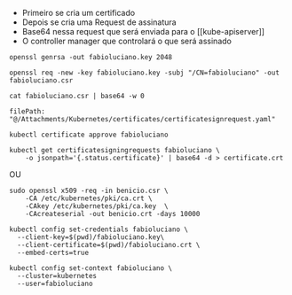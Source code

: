 
- Primeiro se cria um certificado
- Depois se cria uma Request de assinatura
- Base64 nessa request que será enviada para o [[kube-apiserver]]
- O controller manager que controlará o que será assinado

```shell title:"Gera o certificado"
openssl genrsa -out fabioluciano.key 2048
```

```shell title:"Gerar requisicão de certificado"
openssl req -new -key fabioluciano.key -subj "/CN=fabioluciano" -out fabioluciano.csr
```


```shell
cat fabioluciano.csr | base64 -w 0
```


```reference
filePath: "@/Attachments/Kubernetes/certificates/certificatesignrequest.yaml"
```

```shell
kubectl certificate approve fabioluciano
```

```shell
kubectl get certificatesigningrequests fabioluciano \
	-o jsonpath='{.status.certificate}' | base64 -d > certificate.crt
```


OU

```shell
sudo openssl x509 -req -in benicio.csr \
	-CA /etc/kubernetes/pki/ca.crt \
	-CAkey /etc/kubernetes/pki/ca.key  \
	-CAcreateserial -out benicio.crt -days 10000
```


```shell
kubectl config set-credentials fabioluciano \
  --client-key=$(pwd)/fabioluciano.key\
  --client-certificate=$(pwd)/fabioluciano.crt \
  --embed-certs=true
```

```shell
kubectl config set-context fabioluciano \
  --cluster=kubernetes 
  --user=fabioluciano
```